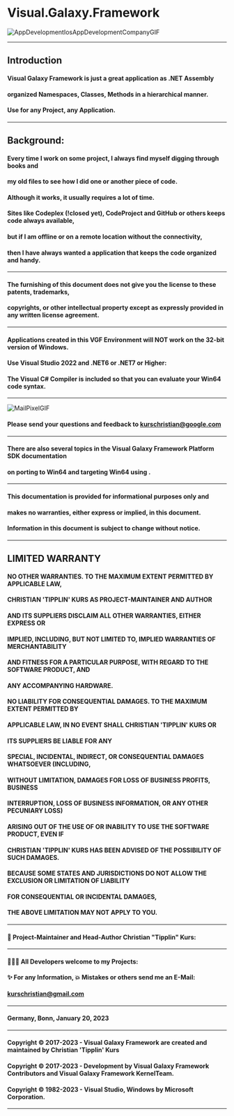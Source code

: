 # Visual.Galaxy.Framework


![AppDevelopmentIosAppDevelopmentCompanyGIF](https://user-images.githubusercontent.com/40143278/167638650-d92e0756-1327-4d83-b333-b0f4f5b48c8d.gif)

----
## Introduction
#### Visual Galaxy Framework is just a great application as .NET Assembly 
#### organized Namespaces, Classes, Methods in a hierarchical manner.
#### Use for any Project, any Application.
----
## Background:
#### Every time I work on some project, I always find myself digging through books and 
#### my old files to see how I did one or another piece of code.
#### Although it works, it usually requires a lot of time. 
#### Sites like Codeplex (!closed yet), CodeProject and GitHub or others keeps code always available, 
#### but if I am offline or on a remote location without the connectivity, 
#### then I have always wanted a application that keeps the code organized and handy.
----
#### The furnishing of this document does not give you the license to these patents, trademarks, 
#### copyrights, or other intellectual property except as expressly provided in any written license agreement.
----
#### Applications created in this VGF Environment will NOT work on the 32-bit version of Windows. 
#### Use Visual Studio 2022 and .NET6 or .NET7 or Higher:
#### The Visual C# Compiler is included so that you can evaluate your Win64 code syntax.
----
![MailPixelGIF](https://user-images.githubusercontent.com/40143278/220922489-95805a01-03ac-4964-8f16-b4c06c13bfaf.gif)
#### Please send your questions and feedback to kurschristian@google.com
----
#### There are also several topics in the Visual Galaxy Framework Platform SDK documentation 
#### on porting to Win64 and targeting Win64 using .
----
#### This documentation is provided for informational purposes only and 
#### makes no warranties, either express or implied, in this document.
#### Information in this document is subject to change without notice. 
----
## LIMITED WARRANTY
#### NO OTHER WARRANTIES. TO THE MAXIMUM EXTENT PERMITTED BY APPLICABLE LAW,
#### CHRISTIAN 'TIPPLIN' KURS AS PROJECT-MAINTAINER AND AUTHOR
#### AND ITS SUPPLIERS DISCLAIM ALL OTHER WARRANTIES, EITHER EXPRESS OR
#### IMPLIED, INCLUDING, BUT NOT LIMITED TO, IMPLIED WARRANTIES OF MERCHANTABILITY
#### AND FITNESS FOR A PARTICULAR PURPOSE, WITH REGARD TO THE SOFTWARE PRODUCT, AND
#### ANY ACCOMPANYING HARDWARE. 
#### NO LIABILITY FOR CONSEQUENTIAL DAMAGES. TO THE MAXIMUM EXTENT PERMITTED BY
#### APPLICABLE LAW, IN NO EVENT SHALL CHRISTIAN 'TIPPLIN' KURS OR 
#### ITS SUPPLIERS BE LIABLE FOR ANY
#### SPECIAL, INCIDENTAL, INDIRECT, OR CONSEQUENTIAL DAMAGES WHATSOEVER (INCLUDING,
#### WITHOUT LIMITATION, DAMAGES FOR LOSS OF BUSINESS PROFITS, BUSINESS
#### INTERRUPTION, LOSS OF BUSINESS INFORMATION, OR ANY OTHER PECUNIARY LOSS)
#### ARISING OUT OF THE USE OF OR INABILITY TO USE THE SOFTWARE PRODUCT, EVEN IF
#### CHRISTIAN 'TIPPLIN' KURS HAS BEEN ADVISED OF THE POSSIBILITY OF SUCH DAMAGES. 
#### BECAUSE SOME STATES AND JURISDICTIONS DO NOT ALLOW THE EXCLUSION OR LIMITATION OF LIABILITY
#### FOR CONSEQUENTIAL OR INCIDENTAL DAMAGES, 
#### THE ABOVE LIMITATION MAY NOT APPLY TO YOU.
----
#### 🧑 Project-Maintainer and Head-Author Christian "Tipplin" Kurs:
----
#### 👨‍👦‍👦 All Developers welcome to my Projects:
#### ✨ For any Information, 💥 Mistakes or others send me an E-Mail:
#### kurschristian@gmail.com
----
#### Germany, Bonn, January 20, 2023
----
#### Copyright © 2017-2023 - Visual Galaxy Framework are created and maintained by Christian 'Tipplin' Kurs
#### Copyright © 2017-2023 - Development by Visual Galaxy Framework Contributors and Visual Galaxy Framework KernelTeam.
#### Copyright © 1982-2023 - Visual Studio, Windows by Microsoft Corporation.
-----
